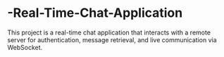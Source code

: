# -Real-Time-Chat-Application
This project is a real-time chat application that interacts with a remote server for authentication, message retrieval, and live communication via WebSocket.
